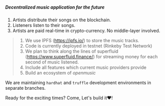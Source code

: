 ##### Decentralized music application for the future

1. Artists distribute their songs on the blockchain.
2. Listeners listen to their songs.
3. Artists are paid real-time in crypto-currency. No middle-layer involved.

> 1. We use IPFS (https://ipfs.io/) to store the music tracks.
> 2. Code is currently deployed in testnet (Rinkeby Test Network)
> 3. We plan to think along the lines of superfluid (https://www.superfluid.finance/) for streaming money for each second of music listened.
> 4. Include all features which current music providers provide
> 5. Build an ecosystem of *openmusic*

We are maintaining `hardhat` and `truffle` development environments in separate branches.

Ready for the exciting times? Come, Let's build it❤️!
